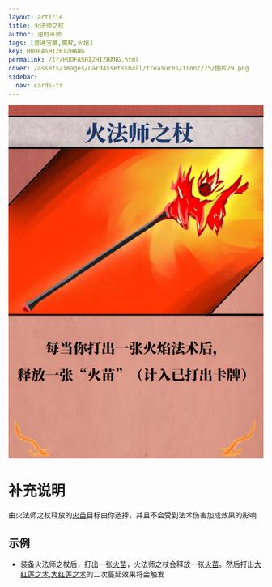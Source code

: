 ```yaml
---
layout: article
title: 火法师之杖
author: 逆时巫师
tags: [普通宝藏,魔杖,火焰]
key: HUOFASHIZHIZHANG
permalink: /tr/HUOFASHIZHIZHANG.html
cover: /assets/images/CardAssetssmall/treasures/front/75/图片29.png
sidebar:
  nav: cards-tr
---
```

![](/assets/images/CardAssets/treasures/front/75/图片29.png)

# 补充说明
由火法师之杖释放的[火苗](/tr/HUOMIAO.html)目标由你选择，并且不会受到法术伤害加成效果的影响


## 示例
* 装备火法师之杖后，打出一张[火苗](/tr/HUOMIAO.html)，火法师之杖会释放一张[火苗](/tr/HUOMIAO.html)。然后打出[大红莲之术](/tr/DAHONGLIANZHISHU.html),[大红莲之术](/tr/DAHONGLIANZHISHU.html)的二次蔓延效果将会触发